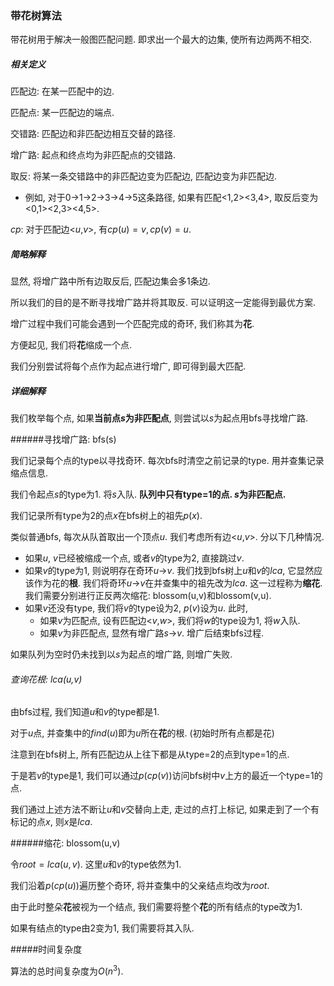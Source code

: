### 带花树算法

带花树用于解决一般图匹配问题. 即求出一个最大的边集, 使所有边两两不相交.

##### 相关定义

匹配边: 在某一匹配中的边.

匹配点: 某一匹配边的端点.

交错路: 匹配边和非匹配边相互交替的路径.

增广路: 起点和终点均为非匹配点的交错路.

取反: 将某一条交错路中的非匹配边变为匹配边, 匹配边变为非匹配边.

* 例如, 对于0->1->2->3->4->5这条路径, 如果有匹配<1,2><3,4>, 取反后变为<0,1><2,3><4,5>.

$cp$: 对于匹配边<$u$,$v$>, 有$cp(u)=v,cp(v)=u$.

##### 简略解释

显然, 将增广路中所有边取反后, 匹配边集会多1条边.

所以我们的目的是不断寻找增广路并将其取反. 可以证明这一定能得到最优方案.

增广过程中我们可能会遇到一个匹配完成的奇环, 我们称其为**花**.

方便起见, 我们将**花**缩成一个点.

我们分别尝试将每个点作为起点进行增广, 即可得到最大匹配.

##### 详细解释

我们枚举每个点, 如果**当前点$s$为非匹配点**, 则尝试以$s$为起点用bfs寻找增广路.

######寻找增广路: bfs(s)

我们记录每个点的type以寻找奇环. 每次bfs时清空之前记录的type. 用并查集记录缩点信息.

我们令起点$s$的type为1. 将$s$入队. **队列中只有type=1的点. $s$为非匹配点.**

我们记录所有type为2的点$x$在bfs树上的祖先$p(x)$.

类似普通bfs, 每次从队首取出一个顶点$u$. 我们考虑所有边<$u$,$v$>. 分以下几种情况.

* 如果$u$, $v$已经被缩成一个点, 或者$v$的type为2, 直接跳过$v$.
* 如果$v$的type为1, 则说明存在奇环$u$->$v$. 我们找到bfs树上$u$和$v$的$lca$, 它显然应该作为花的**根**. 我们将奇环$u$->$v$在并查集中的祖先改为$lca$. 这一过程称为**缩花**. 我们需要分别进行正反两次缩花: blossom(u,v)和blossom(v,u).
* 如果$v$还没有type, 我们将$v$的type设为2, $p(v)$设为$u$. 此时,
  * 如果$v$为匹配点, 设有匹配边<$v$,$w$>, 我们将$w$的type设为1, 将$w$入队.
  * 如果$v$为非匹配点, 显然有增广路$s$->$v$. 增广后结束bfs过程.

如果队列为空时仍未找到以$s$为起点的增广路, 则增广失败.

###### 查询花根: lca(u,v)

由bfs过程, 我们知道$u$和$v$的type都是1.

对于$u$点, 并查集中的$find(u)$即为$u$所在**花**的根. (初始时所有点都是花)

注意到在bfs树上, 所有匹配边从上往下都是从type=2的点到type=1的点.

于是若$v$的type是1, 我们可以通过$p(cp(v))$访问bfs树中$v$上方的最近一个type=1的点.

我们通过上述方法不断让$u$和$v$交替向上走, 走过的点打上标记, 如果走到了一个有标记的点$x$, 则$x$是$lca$.

######缩花: blossom(u,v)

令$root=lca(u,v)$. 这里$u$和$v$的type依然为1.

我们沿着$p(cp(u))$遍历整个奇环, 将并查集中的父亲结点均改为$root$.

由于此时整朵**花**被视为一个结点, 我们需要将整个**花**的所有结点的type改为1.

如果有结点的type由2变为1, 我们需要将其入队.

#####时间复杂度

算法的总时间复杂度为$O(n^3)$.

